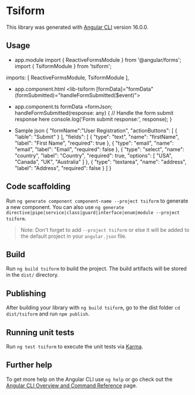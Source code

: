 # Tsiform

This library was generated with [Angular CLI](https://github.com/angular/angular-cli) version 16.0.0.

## Usage

* app.module
import { ReactiveFormsModule } from '@angular/forms';
import { TsiformModule } from 'tsiform';

imports: [
    ReactiveFormsModule,
    TsiformModule
  ],

* app.component.html
 <lib-tsiform [formData]="formData" (formSubmitted)="handleFormSubmitted($event)"></lib-tsiform>

* app.component.ts
formData =formJson;
  handleFormSubmitted(response: any) {
    // Handle the form submit response here
    console.log('Form submit response:', response);
  }

* Sample json
{
  "formName":"User Registration",
  "actionButtons": [
    {
      "lable": "Submit"
    }
  ],
  "fields": [
    {
      "type": "text",
      "name": "firstName",
      "label": "First Name",
      "required": true
    },
    {
      "type": "email",
      "name": "email",
      "label": "Email",
      "required": false
    },
    {
      "type": "select",
      "name": "country",
      "label": "Country",
      "required": true,
      "options": [
        "USA",
        "Canada",
        "UK",
        "Australia"
      ]
    },
    {
      "type": "textarea",
      "name": "address",
      "label": "Address",
      "required": false
    }
  ]
}
## Code scaffolding

Run `ng generate component component-name --project tsiform` to generate a new component. You can also use `ng generate directive|pipe|service|class|guard|interface|enum|module --project tsiform`.
> Note: Don't forget to add `--project tsiform` or else it will be added to the default project in your `angular.json` file. 

## Build

Run `ng build tsiform` to build the project. The build artifacts will be stored in the `dist/` directory.

## Publishing

After building your library with `ng build tsiform`, go to the dist folder `cd dist/tsiform` and run `npm publish`.

## Running unit tests

Run `ng test tsiform` to execute the unit tests via [Karma](https://karma-runner.github.io).

## Further help

To get more help on the Angular CLI use `ng help` or go check out the [Angular CLI Overview and Command Reference](https://angular.io/cli) page.


